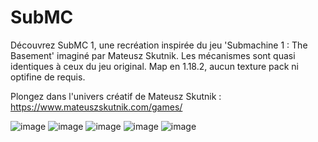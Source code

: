 # SubMC
Découvrez SubMC 1, une recréation inspirée du jeu 'Submachine 1 : The Basement' imaginé par Mateusz Skutnik.
Les mécanismes sont quasi identiques à ceux du jeu original. Map en 1.18.2, aucun texture pack ni optifine de requis.

Plongez dans l'univers créatif de Mateusz Skutnik : https://www.mateuszskutnik.com/games/


![image](https://github.com/HyenaWave/SubMC/assets/71622536/11bad1bf-7adc-48a1-be04-f20b176c4d0d)
![image](https://github.com/HyenaWave/SubMC/assets/71622536/5cc64c66-3a46-4ebc-a305-01c43adf696d)
![image](https://github.com/HyenaWave/SubMC/assets/71622536/078fb6fd-2416-4f7b-aba7-2ac6917117ec)
![image](https://github.com/HyenaWave/SubMC/assets/71622536/86c098e6-fad5-4e00-9c62-16920b23705d)
![image](https://github.com/HyenaWave/SubMC/assets/71622536/51ccd17b-e439-4f59-936f-95b6e5870b21)
